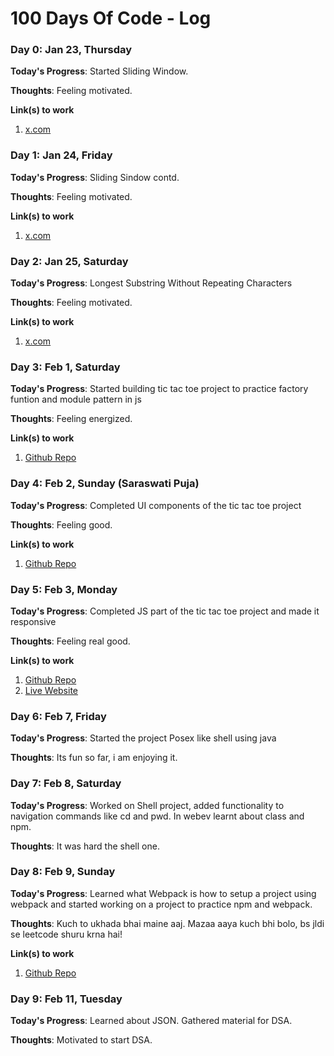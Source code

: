  # 100 Days Of Code - Log

### Day 0: Jan 23, Thursday

**Today's Progress**: Started Sliding Window.

**Thoughts**: Feeling motivated.

**Link(s) to work**
1. [x.com](https://x.com/AshishUdbhav/status/1882496996877259109)

### Day 1: Jan 24, Friday

**Today's Progress**: Sliding Sindow contd.

**Thoughts**: Feeling motivated.

**Link(s) to work**
1. [x.com](https://x.com/AshishUdbhav/status/1882842054474268992)

### Day 2: Jan 25, Saturday

**Today's Progress**: Longest Substring Without Repeating Characters

**Thoughts**: Feeling motivated.

**Link(s) to work**
1. [x.com](https://x.com/AshishUdbhav/status/1883218005192302975)

### Day 3: Feb 1, Saturday

**Today's Progress**: Started building tic tac toe project to practice factory funtion and module pattern in js

**Thoughts**: Feeling energized.

**Link(s) to work**
1. [Github Repo](https://github.com/Udbhav227/tic-tac-toe)

### Day 4: Feb 2, Sunday (Saraswati Puja)

**Today's Progress**: Completed UI components of the tic tac toe project

**Thoughts**: Feeling good.

**Link(s) to work**
1. [Github Repo](https://github.com/Udbhav227/tic-tac-toe)

### Day 5: Feb 3, Monday

**Today's Progress**: Completed JS part of the tic tac toe project and made it responsive

**Thoughts**: Feeling real good.

**Link(s) to work**
1. [Github Repo](https://github.com/Udbhav227/tic-tac-toe)
2. [Live Website](https://udbhav227.github.io/tic-tac-toe/)

### Day 6: Feb 7, Friday

**Today's Progress**: Started the project Posex like shell using java

**Thoughts**: Its fun so far, i am enjoying it.

### Day 7: Feb 8, Saturday

**Today's Progress**: Worked on Shell project, added functionality to navigation commands like cd and pwd. In webev learnt about class and npm.

**Thoughts**: It was hard the shell one. 

### Day 8: Feb 9, Sunday

**Today's Progress**: Learned what Webpack is how to setup a project using webpack and started working on a project to practice npm and webpack.

**Thoughts**: Kuch to ukhada bhai maine aaj. Mazaa aaya kuch bhi bolo, bs jldi se leetcode shuru krna hai!

**Link(s) to work**
1. [Github Repo](https://github.com/Udbhav227/restaurant-page)

### Day 9: Feb 11, Tuesday

**Today's Progress**: Learned about JSON. Gathered material for DSA.

**Thoughts**: Motivated to start DSA.


